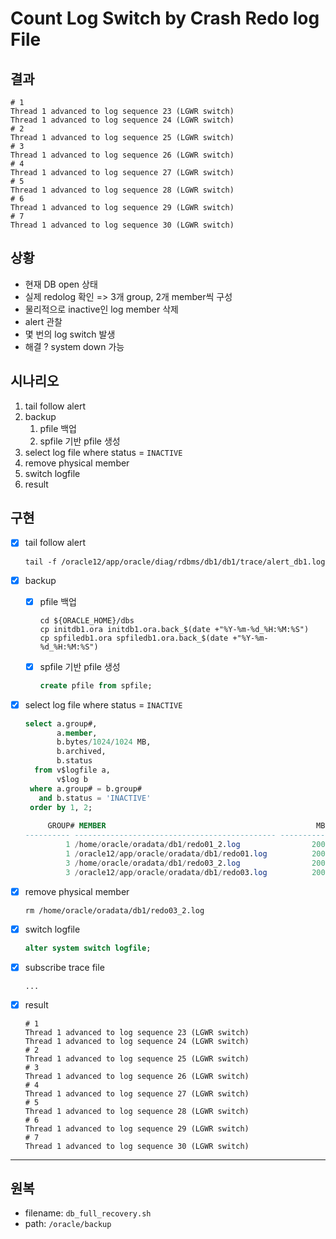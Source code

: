 # Count Log Switch by Crash Redo log File

## 결과

```shell
# 1
Thread 1 advanced to log sequence 23 (LGWR switch)
Thread 1 advanced to log sequence 24 (LGWR switch)
# 2
Thread 1 advanced to log sequence 25 (LGWR switch)
# 3
Thread 1 advanced to log sequence 26 (LGWR switch)
# 4
Thread 1 advanced to log sequence 27 (LGWR switch)
# 5
Thread 1 advanced to log sequence 28 (LGWR switch)
# 6
Thread 1 advanced to log sequence 29 (LGWR switch)
# 7
Thread 1 advanced to log sequence 30 (LGWR switch)
```

## 상황

- 현재 DB open 상태
- 실제 redolog 확인 => 3개 group, 2개 member씩 구성
- 물리적으로 inactive인 log member  삭제
- alert 관찰
- 몇 번의 log switch 발생
- 해결 ? system down 가능

## 시나리오

1. tail follow alert
2. backup
   1. pfile 백업
   2. spfile 기반 pfile 생성
3. select log file where status = `INACTIVE`
4. remove physical member
5. switch logfile
6. result

## 구현

- [x] tail follow alert
  ```shell
  tail -f /oracle12/app/oracle/diag/rdbms/db1/db1/trace/alert_db1.log
  ```

- [x] backup

  - [x] pfile 백업
    ```shell
    cd ${ORACLE_HOME}/dbs
    cp initdb1.ora initdb1.ora.back_$(date +"%Y-%m-%d_%H:%M:%S")
    cp spfiledb1.ora spfiledb1.ora.back_$(date +"%Y-%m-%d_%H:%M:%S")
    ```

  - [x] spfile 기반 pfile 생성
    ```sql
    create pfile from spfile;
    ```

- [x] select log file where status = `INACTIVE`
  ```sql
  select a.group#,
         a.member,
         b.bytes/1024/1024 MB,
         b.archived,
         b.status
    from v$logfile a,
         v$log b
   where a.group# = b.group#
     and b.status = 'INACTIVE'
   order by 1, 2;
   
       GROUP# MEMBER                                               MB ARC STATUS
  ---------- --------------------------------------------- ---------- --- ----------------
           1 /home/oracle/oradata/db1/redo01_2.log                200 NO  INACTIVE
           1 /oracle12/app/oracle/oradata/db1/redo01.log          200 NO  INACTIVE
           3 /home/oracle/oradata/db1/redo03_2.log                200 NO  INACTIVE
           3 /oracle12/app/oracle/oradata/db1/redo03.log          200 NO  INACTIVE
  ```

- [x] remove physical member

  ```shell
  rm /home/oracle/oradata/db1/redo03_2.log
  ```

- [x] switch logfile
  ```sql
  alter system switch logfile;
  ```

- [x] subscribe trace file
  ```shell
  ...
  ```

- [x] result
  ```
  # 1
  Thread 1 advanced to log sequence 23 (LGWR switch)
  Thread 1 advanced to log sequence 24 (LGWR switch)
  # 2
  Thread 1 advanced to log sequence 25 (LGWR switch)
  # 3
  Thread 1 advanced to log sequence 26 (LGWR switch)
  # 4
  Thread 1 advanced to log sequence 27 (LGWR switch)
  # 5
  Thread 1 advanced to log sequence 28 (LGWR switch)
  # 6
  Thread 1 advanced to log sequence 29 (LGWR switch)
  # 7
  Thread 1 advanced to log sequence 30 (LGWR switch)
  ```

  

---

## 원복

- filename: `db_full_recovery.sh`
- path: `/oracle/backup`

